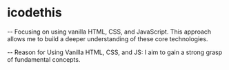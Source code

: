# icodethis

-- Focusing on using vanilla HTML, CSS, and JavaScript. This approach allows me to build a deeper understanding of these core technologies.

-- Reason for Using Vanilla HTML, CSS, and JS: I aim to gain a strong grasp of fundamental concepts. 
